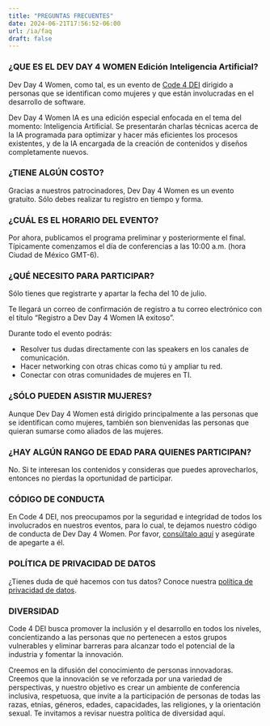 ```yaml
---
title: "PREGUNTAS FRECUENTES"
date: 2024-06-21T17:56:52-06:00
url: /ia/faq
draft: false
---
```


### ¿QUE ES EL DEV DAY 4 WOMEN Edición Inteligencia Artificial?
Dev Day 4 Women, como tal, es un evento de [Code 4 DEI](https://code4dei.com/) dirigido a personas que se identifican como mujeres y que están involucradas en el desarrollo de software.

Dev Day 4 Women IA es una edición especial enfocada en el tema del momento: Inteligencia Artificial. Se presentarán charlas técnicas acerca de la IA programada para optimizar y hacer más eficientes los procesos existentes, y de la IA encargada de la creación de contenidos y diseños completamente nuevos.


### ¿TIENE ALGÚN COSTO?
Gracias a nuestros patrocinadores, Dev Day 4 Women es un evento gratuito. Sólo debes realizar tu registro en tiempo y forma.


### ¿CUÁL ES EL HORARIO DEL EVENTO?
Por ahora, publicamos el programa preliminar y posteriormente el final. Típicamente comenzamos el día de conferencias a las 10:00 a.m. (hora Ciudad de México GMT-6).


### ¿QUÉ NECESITO PARA PARTICIPAR?
Sólo tienes que registrarte y apartar la fecha del 10 de julio.

Te llegará un correo de confirmación de registro a tu correo electrónico con el título “Registro a Dev Day 4 Women IA exitoso”.

Durante todo el evento podrás:

- Resolver tus dudas directamente con las speakers en los canales de comunicación.
- Hacer networking con otras chicas como tú y ampliar tu red.
- Conectar con otras comunidades de mujeres en TI.


### ¿SÓLO PUEDEN ASISTIR MUJERES?
Aunque Dev Day 4 Women está dirigido principalmente a las personas que se identifican como mujeres, también son bienvenidas las personas que quieran sumarse como aliados de las mujeres.


### ¿HAY ALGÚN RANGO DE EDAD PARA QUIENES PARTICIPAN?
No. Si te interesan los contenidos y consideras que puedes aprovecharlos, entonces no pierdas la oportunidad de participar.


### CÓDIGO DE CONDUCTA
En Code 4 DEI, nos preocupamos por la seguridad e integridad de todos los involucrados en nuestros eventos, para lo cual, te dejamos nuestro código de conducta de Dev Day 4 Women. Por favor, [consúltalo aquí](https://devday4w.com/coc) y asegúrate de apegarte a él.


### POLÍTICA DE PRIVACIDAD DE DATOS
¿Tienes duda de qué hacemos con tus datos? Conoce nuestra [política de privacidad de datos](https://devday4w.com/politica-de-privacidad).


### DIVERSIDAD
Code 4 DEI busca promover la inclusión y el desarrollo en todos los niveles, concientizando a las personas que no pertenecen a estos grupos vulnerables y eliminar barreras para alcanzar todo el potencial de la industria y fomentar la innovación.

Creemos en la difusión del conocimiento de personas innovadoras. Creemos que la innovación se ve reforzada por una variedad de perspectivas, y nuestro objetivo es crear un ambiente de conferencia inclusiva, respetuosa, que invite a la participación de personas de todas las razas, etnias, géneros, edades, capacidades, las religiones, y la orientación sexual. Te invitamos a revisar nuestra política de diversidad aquí.
